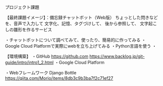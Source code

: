 プロジェクト課題

【最終課題イメージ】：備忘録チャットボット（Web版）
	ちょっとした閃きなどを、音声で入力して
	文字化、記憶、タグづけして、
	後から参照して、
	文字起こしの雛形を作るサービス



・チャットボットについて調べてみて、使ったり、簡易的に作ってみる
・Google Cloud Platformで実際にwebを立ち上げてみる
・Python言語を使う
・


【環境構築】
・GitHub
	https://github.com
	https://www.backlog.jp/git-guide/intro/intro1_2.html
・Google Cloud Platform

・Webフレームワーク
	Django
	Bottle
	https://qiita.com/Morio/items/8db3c9b3ba7f2c71ef27



	
	